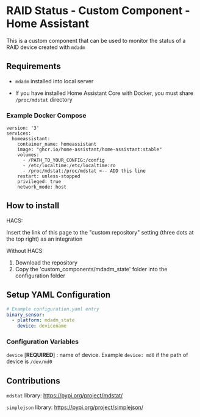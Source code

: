 # RAID Status - Custom Component - Home Assistant

This is a custom component that can be used to monitor the status of a RAID device created with `mdadm`

 ## Requirements

- `mdadm` installed into local server

- If you have installed Home Assistant Core with Docker, you must share `/proc/mdstat` directory

### Example Docker Compose

```
version: '3'
services:
  homeassistant:
    container_name: homeassistant
    image: "ghcr.io/home-assistant/home-assistant:stable"
    volumes:
      - /PATH_TO_YOUR_CONFIG:/config
      - /etc/localtime:/etc/localtime:ro
      - /proc/mdstat:/proc/mdstat <-- ADD this line
    restart: unless-stopped
    privileged: true
    network_mode: host
```

## How to install

HACS:

Insert the link of this page to the "custom repository" setting (three dots at the top right) as an integration

Without HACS: 

1. Download the repository
2. Copy the 'custom_components/mdadm_state' folder into the configuration folder


## Setup YAML Configuration

```yaml
# Example configuration.yaml entry
binary_sensor:
  - platform: mdadm_state
    device: devicename
```

### Configuration Variables

`device` [**REQUIRED**] : name of device. Example `device: md0` if the path of device is `/dev/md0`

## Contributions

`mdstat` library: https://pypi.org/project/mdstat/

`simplejson` library: https://pypi.org/project/simplejson/



